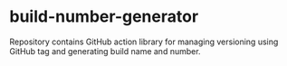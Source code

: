 # build-number-generator
Repository contains GitHub action library for managing versioning using GitHub tag and generating build name and number.
